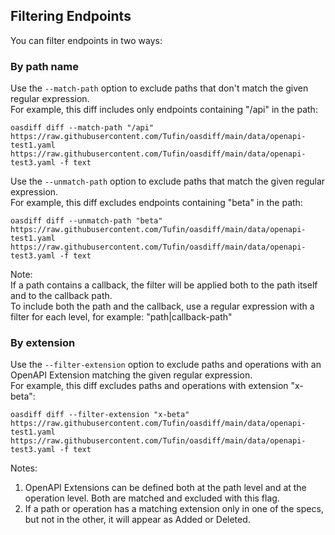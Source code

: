 ## Filtering Endpoints

You can filter endpoints in two ways:

### By path name
Use the `--match-path` option to exclude paths that don't match the given regular expression.  
For example, this diff includes only endpoints containing "/api" in the path:
```
oasdiff diff --match-path "/api" https://raw.githubusercontent.com/Tufin/oasdiff/main/data/openapi-test1.yaml https://raw.githubusercontent.com/Tufin/oasdiff/main/data/openapi-test3.yaml -f text
```

Use the `--unmatch-path` option to exclude paths that match the given regular expression.  
For example, this diff excludes endpoints containing "beta" in the path:
```
oasdiff diff --unmatch-path "beta" https://raw.githubusercontent.com/Tufin/oasdiff/main/data/openapi-test1.yaml https://raw.githubusercontent.com/Tufin/oasdiff/main/data/openapi-test3.yaml -f text
```

Note:  
If a path contains a callback, the filter will be applied both to the path itself and to the callback path.  
To include both the path and the callback, use a regular expression with a filter for each level, for example: "path|callback-path"
   
### By extension
Use the `--filter-extension` option to exclude paths and operations with an OpenAPI Extension matching the given regular expression.  
For example, this diff excludes paths and operations with extension "x-beta":
```
oasdiff diff --filter-extension "x-beta" https://raw.githubusercontent.com/Tufin/oasdiff/main/data/openapi-test1.yaml https://raw.githubusercontent.com/Tufin/oasdiff/main/data/openapi-test3.yaml -f text
```
Notes:
1. OpenAPI Extensions can be defined both at the path level and at the operation level. Both are matched and excluded with this flag.
2. If a path or operation has a matching extension only in one of the specs, but not in the other, it will appear as Added or Deleted.